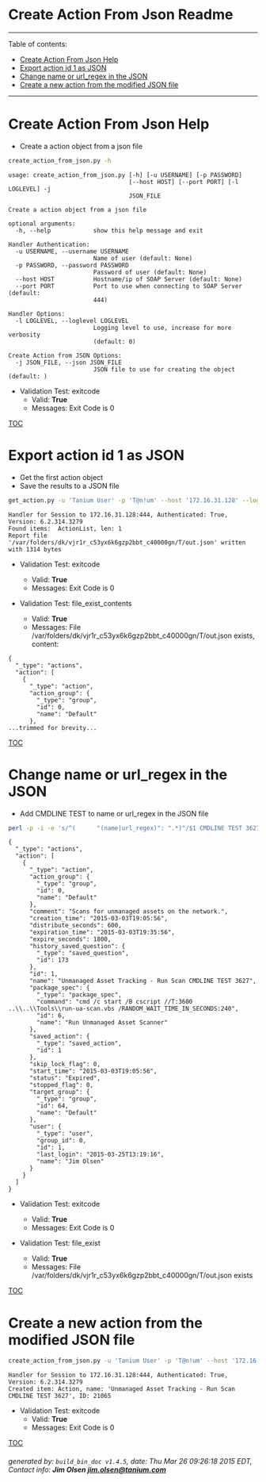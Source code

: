 Create Action From Json Readme
===========================

---------------------------
<a name='toc'>Table of contents:</a>

  * [Create Action From Json Help](#user-content-create-action-from-json-help)
  * [Export action id 1 as JSON](#user-content-export-action-id-1-as-json)
  * [Change name or url_regex in the JSON](#user-content-change-name-or-url_regex-in-the-json)
  * [Create a new action from the modified JSON file](#user-content-create-a-new-action-from-the-modified-json-file)

---------------------------

# Create Action From Json Help

  * Create a action object from a json file

```bash
create_action_from_json.py -h
```

```
usage: create_action_from_json.py [-h] [-u USERNAME] [-p PASSWORD]
                                  [--host HOST] [--port PORT] [-l LOGLEVEL] -j
                                  JSON_FILE

Create a action object from a json file

optional arguments:
  -h, --help            show this help message and exit

Handler Authentication:
  -u USERNAME, --username USERNAME
                        Name of user (default: None)
  -p PASSWORD, --password PASSWORD
                        Password of user (default: None)
  --host HOST           Hostname/ip of SOAP Server (default: None)
  --port PORT           Port to use when connecting to SOAP Server (default:
                        444)

Handler Options:
  -l LOGLEVEL, --loglevel LOGLEVEL
                        Logging level to use, increase for more verbosity
                        (default: 0)

Create Action from JSON Options:
  -j JSON_FILE, --json JSON_FILE
                        JSON file to use for creating the object (default: )
```

  * Validation Test: exitcode
    * Valid: **True**
    * Messages: Exit Code is 0



[TOC](#user-content-toc)


# Export action id 1 as JSON

  * Get the first action object
  * Save the results to a JSON file

```bash
get_action.py -u 'Tanium User' -p 'T@n!um' --host '172.16.31.128' --loglevel 1 --id 1 --file "/var/folders/dk/vjr1r_c53yx6k6gzp2bbt_c40000gn/T/out.json" json
```

```
Handler for Session to 172.16.31.128:444, Authenticated: True, Version: 6.2.314.3279
Found items:  ActionList, len: 1
Report file '/var/folders/dk/vjr1r_c53yx6k6gzp2bbt_c40000gn/T/out.json' written with 1314 bytes
```

  * Validation Test: exitcode
    * Valid: **True**
    * Messages: Exit Code is 0

  * Validation Test: file_exist_contents
    * Valid: **True**
    * Messages: File /var/folders/dk/vjr1r_c53yx6k6gzp2bbt_c40000gn/T/out.json exists, content:

```
{
  "_type": "actions", 
  "action": [
    {
      "_type": "action", 
      "action_group": {
        "_type": "group", 
        "id": 0, 
        "name": "Default"
      }, 
...trimmed for brevity...
```



[TOC](#user-content-toc)


# Change name or url_regex in the JSON

  * Add CMDLINE TEST to name or url_regex in the JSON file

```bash
perl -p -i -e 's/^(      "(name|url_regex)": ".*)"/$1 CMDLINE TEST 3627"/gm' /var/folders/dk/vjr1r_c53yx6k6gzp2bbt_c40000gn/T/out.json && cat /var/folders/dk/vjr1r_c53yx6k6gzp2bbt_c40000gn/T/out.json
```

```
{
  "_type": "actions", 
  "action": [
    {
      "_type": "action", 
      "action_group": {
        "_type": "group", 
        "id": 0, 
        "name": "Default"
      }, 
      "comment": "Scans for unmanaged assets on the network.", 
      "creation_time": "2015-03-03T19:05:56", 
      "distribute_seconds": 600, 
      "expiration_time": "2015-03-03T19:35:56", 
      "expire_seconds": 1800, 
      "history_saved_question": {
        "_type": "saved_question", 
        "id": 173
      }, 
      "id": 1, 
      "name": "Unmanaged Asset Tracking - Run Scan CMDLINE TEST 3627", 
      "package_spec": {
        "_type": "package_spec", 
        "command": "cmd /c start /B cscript //T:3600 ..\\..\\Tools\\run-ua-scan.vbs /RANDOM_WAIT_TIME_IN_SECONDS:240", 
        "id": 6, 
        "name": "Run Unmanaged Asset Scanner"
      }, 
      "saved_action": {
        "_type": "saved_action", 
        "id": 1
      }, 
      "skip_lock_flag": 0, 
      "start_time": "2015-03-03T19:05:56", 
      "status": "Expired", 
      "stopped_flag": 0, 
      "target_group": {
        "_type": "group", 
        "id": 64, 
        "name": "Default"
      }, 
      "user": {
        "_type": "user", 
        "group_id": 0, 
        "id": 1, 
        "last_login": "2015-03-25T13:19:16", 
        "name": "Jim Olsen"
      }
    }
  ]
}
```

  * Validation Test: exitcode
    * Valid: **True**
    * Messages: Exit Code is 0

  * Validation Test: file_exist
    * Valid: **True**
    * Messages: File /var/folders/dk/vjr1r_c53yx6k6gzp2bbt_c40000gn/T/out.json exists



[TOC](#user-content-toc)


# Create a new action from the modified JSON file

```bash
create_action_from_json.py -u 'Tanium User' -p 'T@n!um' --host '172.16.31.128' --loglevel 1 -j "/var/folders/dk/vjr1r_c53yx6k6gzp2bbt_c40000gn/T/out.json"
```

```
Handler for Session to 172.16.31.128:444, Authenticated: True, Version: 6.2.314.3279
Created item: Action, name: 'Unmanaged Asset Tracking - Run Scan CMDLINE TEST 3627', ID: 21065
```

  * Validation Test: exitcode
    * Valid: **True**
    * Messages: Exit Code is 0



[TOC](#user-content-toc)


###### generated by: `build_bin_doc v1.4.5`, date: Thu Mar 26 09:26:18 2015 EDT, Contact info: **Jim Olsen <jim.olsen@tanium.com>**